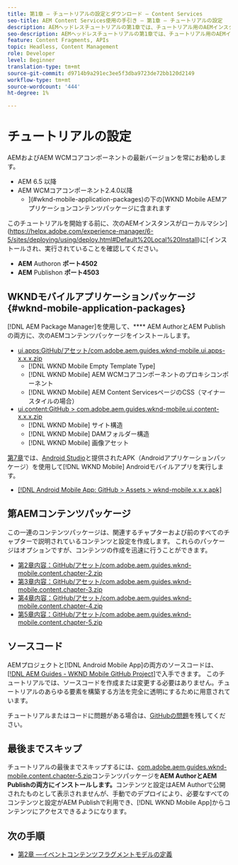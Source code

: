 ```yaml
---
title: 第1章 — チュートリアルの設定とダウンロード — Content Services
seo-title: AEM Content Services使用の手引き — 第1章 — チュートリアルの設定
description: AEMヘッドレスチュートリアルの第1章では、チュートリアル用のAEMインスタンスの基準設定について説明します。
seo-description: AEMヘッドレスチュートリアルの第1章では、チュートリアル用のAEMインスタンスの基準設定について説明します。
feature: Content Fragments, APIs
topic: Headless, Content Management
role: Developer
level: Beginner
translation-type: tm+mt
source-git-commit: d9714b9a291ec3ee5f3dba9723de72bb120d2149
workflow-type: tm+mt
source-wordcount: '444'
ht-degree: 1%

---
```



# チュートリアルの設定

AEMおよびAEM WCMコアコンポーネントの最新バージョンを常にお勧めします。

* AEM 6.5 以降
* AEM WCMコアコンポーネント2.4.0以降
   * ](#wknd-mobile-application-packages)の下の[WKND Mobile AEMアプリケーションコンテンツパッケージに含まれます

このチュートリアルを開始する前に、次のAEMインスタンスがローカルマシン](https://helpx.adobe.com/experience-manager/6-5/sites/deploying/using/deploy.html#Default%20Local%20Install)に[インストールされ、実行されていることを確認してください。

* **AEM** Authoron **ポート4502**
* **AEM** Publishon **ポート4503**

## WKNDモバイルアプリケーションパッケージ{#wknd-mobile-application-packages}

[!DNL AEM Package Manager]を使用して、**** AEM AuthorとAEM Publishの両方に、次のAEMコンテンツパッケージをインストールします。

* [ui.apps:GitHub/アセット/com.adobe.aem.guides.wknd-mobile.ui.apps-x.x.x.zip](https://github.com/adobe/aem-guides-wknd-mobile/releases/latest)
   * [!DNL WKND Mobile Empty Template Type]
   * [!DNL WKND Mobile] AEM WCMコアコンポーネントのプロキシコンポーネント
   * [!DNL WKND Mobile] AEM Content ServicesページのCSS（マイナースタイルの場合）
* [ui.content:GitHub > com.adobe.aem.guides.wknd-mobile.ui.content-x.x.x.zip](https://github.com/adobe/aem-guides-wknd-mobile/releases/latest)
   * [!DNL WKND Mobile] サイト構造
   * [!DNL WKND Mobile] DAMフォルダー構造
   * [!DNL WKND Mobile] 画像アセット

[第7章](./chapter-7.md)では、[Android Studio](https://developer.android.com/studio)と提供されたAPK（Androidアプリケーションパッケージ）を使用して[!DNL WKND Mobile] Androidモバイルアプリを実行します。

* [[!DNL Android Mobile App: GitHub > Assets > wknd-mobile.x.x.x.apk]](https://github.com/adobe/aem-guides-wknd-mobile/releases/latest)

## 第AEMコンテンツパッケージ

この一連のコンテンツパッケージは、関連するチャプターおよび前のすべてのチャプターで説明されているコンテンツと設定を作成します。 これらのパッケージはオプションですが、コンテンツの作成を迅速に行うことができます。

* [第2章内容：GitHub/アセット/com.adobe.aem.guides.wknd-mobile.content.chapter-2.zip](https://github.com/adobe/aem-guides-wknd-mobile/releases/latest)
* [第3章内容：GitHub/アセット/com.adobe.aem.guides.wknd-mobile.content.chapter-3.zip](https://github.com/adobe/aem-guides-wknd-mobile/releases/latest)
* [第4章内容：GitHub/アセット/com.adobe.aem.guides.wknd-mobile.content.chapter-4.zip](https://github.com/adobe/aem-guides-wknd-mobile/releases/latest)
* [第5章内容：GitHub/アセット/com.adobe.aem.guides.wknd-mobile.content.chapter-5.zip](https://github.com/adobe/aem-guides-wknd-mobile/releases/latest)

## ソースコード

AEMプロジェクトと[!DNL Android Mobile App]の両方のソースコードは、[[!DNL AEM Guides - WKND Mobile GitHub Project]](https://github.com/adobe/aem-guides-wknd-mobile)で入手できます。 このチュートリアルでは、ソースコードを作成または変更する必要はありません。チュートリアルのあらゆる要素を構築する方法を完全に透明にするために用意されています。

チュートリアルまたはコードに問題がある場合は、[GitHubの問題](https://github.com/adobe/aem-guides-wknd-mobile/issues)を残してください。

## 最後までスキップ

チュートリアルの最後までスキップするには、[com.adobe.aem.guides.wknd-mobile.content.chapter-5.zip](https://github.com/adobe/aem-guides-wknd-mobile/releases/latest)コンテンツパッケージを&#x200B;**AEM AuthorとAEM Publishの両方にインストールします。**&#x200B;コンテンツと設定はAEM Authorで公開されたものとして表示されませんが、手動でのデプロイにより、必要なすべてのコンテンツと設定がAEM Publishで利用でき、[!DNL WKND Mobile App]からコンテンツにアクセスできるようになります。


## 次の手順

* [第2章 —イベントコンテンツフラグメントモデルの定義](./chapter-2.md)
